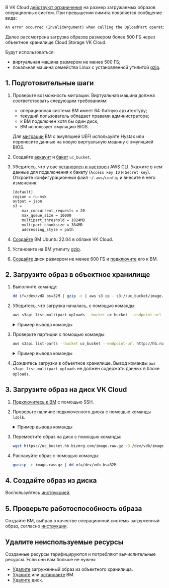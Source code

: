 В VK Cloud [действуют ограничения](/ru/base/account/concepts/quotasandlimits) на размер загружаемых образов операционных систем. При превышении лимита появляется сообщение вида:

```txt
An error occurred (InvalidArgument) when calling the UploadPart operation: Part number must be an integer between 1 and 10000, inclusive
```

Далее рассмотрена загрузка образов размером более 500 ГБ через объектное хранилище Cloud Storage VK Cloud.

Будут использоваться:

- виртуальная машина размером не менее 500 ГБ;
- локальная машина семейства Linux с установленной утилитой [gzip](https://www.gnu.org/software/gzip/manual/gzip.html).

## 1. Подготовительные шаги

1. Проверьте возможность миграции. Виртуальная машина должна соответствовать следующим требованиям:

   - операционная система ВМ имеет 64-битную архитектуру;
   - текущий пользователь обладает правами администратора;
   - к ВМ подключен хотя бы один диск;
   - ВМ использует эмуляцию BIOS.

   Для [миграции](/ru/additionals/migration/) ВМ с эмуляцией UEFI используйте Hystax или перенесите данные на новую виртуальную машину с эмуляцией BIOS.

1. Создайте [аккаунт](/ru/base/s3/access-management/s3-account) и [бакет](/ru/base/s3/buckets/create-bucket) `uc_bucket`.
1. Убедитесь, что у вас [установлен и настроен](/ru/base/s3/tools/s3-cli) AWS CLI. Укажите в нем данные для подключения к бакету (`Access key ID` и `Secret key`). Откройте конфигурационный файл `~/.aws/config` и внесите в него изменения:

   ```txt
   [default]
   region = ru-msk
   output = json
   s3 =
       max_concurrent_requests = 20
       max_queue_size = 10000
       multipart_threshold = 1024MB
       multipart_chunksize = 384MB
       addressing_style = path
   ```

1. [Создайте](/ru/base/iaas/service-management/vm/vm-create) ВМ Ubuntu 22.04 в облаке VK Cloud.
1. Установите на ВМ утилиту [gzip](https://www.gnu.org/software/gzip/manual/gzip.html).
1. [Создайте](/ru/base/iaas/service-management/volumes#sozdanie_diska) диск размером не менее 600 ГБ и [подключите](/ru/base/iaas/service-management/volumes#podklyuchenie_diska_k_vm) его к ВМ.

## 2. Загрузите образ в объектное хранилище

1. Выполните команду:

   ```bash
   dd if=/dev/vdX bs=32M | gzip -c | aws s3 cp - s3://uc_bucket/image.raw.gz --endpoint-url http://hb.ru-msk.vkcs.cloud
   ```

1. Убедитесь, что загрузка началась, с помощью команды:

   ```bash
   aws s3api list-multipart-uploads --bucket uc_bucket --endpoint-url http://hb.ru-msk.vkcs.cloud
   ```

   <details>
    <summary>Пример вывода команды</summary>

   ```json
    {
        "Uploads": [
            {
                "UploadId": "3ceXH7brs7r8DohqQ9BsJzfjkkhMxQux67Z8MQXYGh9BvfrmffLufWMzwiLWPbU3XkWE3ibSefgQ1GU81ER66EEHfKMZM8xxqRsDkBaN63XXXX",
                "Key": "image.raw.gz",
                "Initiated": "2021-12-08T11:57:42.929000+00:00",
                "StorageClass": "STANDARD",
                "Owner": {
                    "DisplayName": "mcs0000000000",
                    "ID": "4ed36441-69f5-4ac7-XXXX-07013f9ac3c5"
                },
                "Initiator": {
                    "ID": "P95mF7Kjo6aEfpiLA7XXXXX",
                    "DisplayName": "mcs0000000000"
                }
            }
        ]
    }
   ```

   </details>

1. Проверьте партиции с помощью команды:

   ```bash
   aws s3api list-parts --bucket uc_bucket --endpoint-url http://hb.ru-msk.vkcs.cloud --key image.raw.gz  --upload-id 3ceXH7brs7r8DohqQ9BsJzfjkkhMxQux67Z8MQXYGh9BvfrmffLufWMzwiLWPbU3XkWE3ibSefgQ1GU81ER66EEHfKMZM8xxqRsDkBaN63XXXX
   ```

   <details>
    <summary>Пример вывода команды</summary>

   ```json
    {
        "Parts": [
            {
                "PartNumber": 1,
                "LastModified": "2021-12-08T11:57:49.613000+00:00",
                "ETag": "\"6c8659343a53b1c4247e3769548e7181\"",
                "Size": 402653184
            },
            {
                "PartNumber": 2,
                "LastModified": "2021-12-08T11:57:49.019000+00:00",
                "ETag": "\"dc6138a7be543ec5b720e9a2a6273b76\"",
                "Size": 402653184
            }
        ],
        "Initiator": {
            "ID": "P95mF7Kjo6aEfpiLA7XXXXX",
            "DisplayName": "mcs0000000000"
        },
        "Owner": {
            "DisplayName": "mcs0000000000",
            "ID": "P95mF7Kjo6aEfpiLA7XXXXX"
        },
        "StorageClass": "STANDARD"
    }
   ```

   </details>

1. Дождитесь загрузки в объектное хранилище. Вывод команды `aws s3api list-multipart-uploads` не должен содержать данных в блоке `Uploads`.

## 3. Загрузите образ на диск VK Cloud

1. [Подключитесь к ВМ](/ru/base/iaas/service-management/vm/vm-connect/vm-connect-nix) с помощью SSH.
1. Проверьте наличие подключенного диска с помощью команды `lsblk`.

   <details>
    <summary>Пример вывода команды</summary>

   ```bash
   NAME  MAJ:MIN RM SIZE RO TYPE MOUNTPOINT
   vda   252:0   0  10G  0  disk
   -vda1 252:1   0  10G  0  part /
   vdb   252:16  0  600G 0  disk 
   ```

   </details>

1. Переместите образ на диск с помощью команды:

   ```bash
   wget https://uc_bucket.hb.bizmrg.com/image.raw.gz -O /dev/vdb/image.raw.gz
   ```

1. Распакуйте образ с помощью команды:

   ```bash
   gunzip -c image.raw.gz | dd of=/dev/vdb bs=32M
   ```

## 4. Создайте образ из диска

Воспользуйтесь [инструкцией](/ru/base/iaas/service-management/images/images-manage#sozdanie_obraza).

## 5. Проверьте работоспособность образа

Создайте ВМ, выбрав в качестве операционной системы загруженный образ, согласно [инструкции](/ru/base/iaas/service-management/vm/vm-create).

## Удалите неиспользуемые ресурсы

Созданные ресурсы тарифицируются и потребляют вычислительные ресурсы. Если они вам больше не нужны:

- [Удалите](/ru/base/iaas/service-management/images/images-manage#udalenie_obraza) загруженный образ из объектного хранилища.
- [Удалите](/ru/base/iaas/service-management/vm/vm-manage#udalenie_vm) или [остановите](/ru/base/iaas/service-management/vm/vm-manage#zapusk_ostanovka_perezagruzka_vm) ВМ.
- [Удалите](/ru/base/iaas/service-management/volumes#udalenie_diska) диск.
